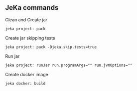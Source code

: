 #

## JeKa commands

Clean and Create jar
```shell
jeka project: pack
```

Create jar skipping tests
```shell
jeka project: pack -Djeka.skip.tests=true
```

Run jar
```shell
jeka project: runJar run.programArgs="" run.jvmOptions=""
```

Create docker image
```shell
jeka docker: build
```